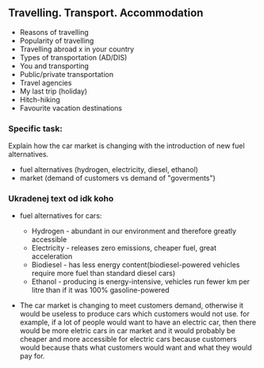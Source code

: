## Travelling. Transport. Accommodation

 * Reasons of travelling
 * Popularity of travelling
 * Travelling abroad x in your country
 * Types of transportation (AD/DIS)
 * You and transporting
 * Public/private transportation
 * Travel agencies
 * My last trip (holiday)
 * Hitch-hiking
 * Favourite vacation destinations

### Specific task:
Explain how the car market is changing with the introduction of new fuel alternatives.

* fuel alternatives (hydrogen, electricity, diesel, ethanol)
* market (demand of customers vs demand of "goverments")

### Ukradenej text od idk koho
* fuel alternatives for cars:
	* Hydrogen - abundant in our environment and therefore greatly accessible
	* Electricity - releases zero emissions, cheaper fuel, great acceleration
	* Biodiesel - has less energy content(biodiesel-powered vehicles require more fuel than standard diesel cars)
	* Ethanol - producing is energy-intensive, vehicles run fewer km per litre than if it was 100% gasoline-powered

* The car market is changing to meet customers demand, otherwise it would be useless to produce cars which customers would not use.
for example, if a lot of people would want to have an electric car, then there would be more eletric cars in car market and it would probably be cheaper and more accessible for electric cars because customers would because thats what customers would want and what they would pay for.